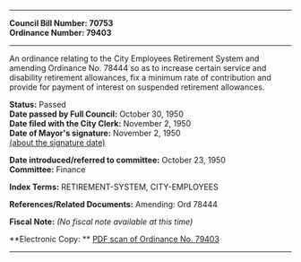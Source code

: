 * * * * *  
  
**Council Bill Number: [](#h0)[](#h2)70753**   
**Ordinance Number: 79403**  
  
* * * * *  
  
An ordinance relating to the City Employees Retirement System and amending Ordinance No. 78444 so as to increase certain service and disability retirement allowances, fix a minimum rate of contribution and provide for payment of interest on suspended retirement allowances.  
  
**Status:** Passed   
**Date passed by Full Council:** October 30, 1950   
**Date filed with the City Clerk:** November 2, 1950   
**Date of Mayor's signature:** November 2, 1950   
[(about the signature date)](/~public/approvaldate.htm)   
  
  
**Date introduced/referred to committee:** October 23, 1950   
**Committee:** Finance   
  
**Index Terms:** RETIREMENT-SYSTEM, CITY-EMPLOYEES  
  
**References/Related Documents:** Amending: Ord 78444  
  
**Fiscal Note:** *(No fiscal note available at this time)*  
  
**Electronic Copy: ** [PDF scan of Ordinance No. 79403](/~archives/Ordinances/Ord_79403.pdf)  
  
* * * * *  
